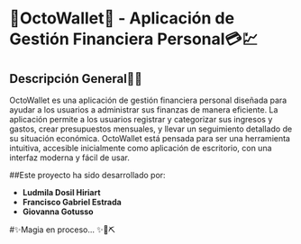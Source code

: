 # 🐙OctoWallet🐙 - Aplicación de Gestión Financiera Personal💳💹

## Descripción General💸✨

OctoWallet es una aplicación de gestión financiera personal diseñada para ayudar a los usuarios a administrar sus finanzas de manera eficiente. La aplicación permite a los usuarios registrar y categorizar sus ingresos y gastos, 
crear presupuestos mensuales, y llevar un seguimiento detallado de su situación económica. 
OctoWallet está pensada para ser una herramienta intuitiva, accesible inicialmente como aplicación de escritorio, con una interfaz moderna y fácil de usar.

##Este proyecto ha sido desarrollado por:
- **Ludmila Dosil Hiriart**
- **Francisco Gabriel Estrada**
- **Giovanna Gotusso**
  
#✨Magia en proceso... ✨📐⛏️
